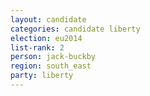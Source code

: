 ```yaml
---
layout: candidate
categories: candidate liberty
election: eu2014
list-rank: 2
person: jack-buckby
region: south_east
party: liberty
---
```

